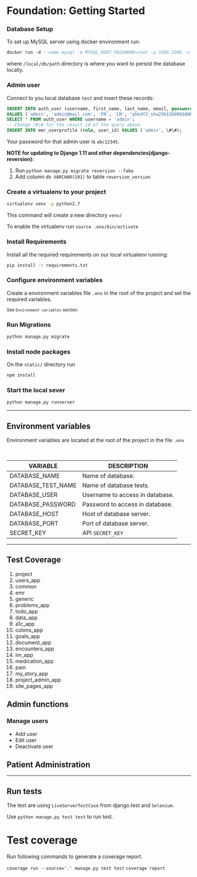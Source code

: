 # Foundation: Getting Started

### Database Setup
To set up MySQL server using docker environment run:
```sql
docker run -d --name mysql -e MYSQL_ROOT_PASSWORD=root -p 3306:3306 -v /local/db/path:/var/lib/mysql mysql:5.7.22 --sql_mode=""
```
where `/local/db/path` directory is where you want to persist the database locally.

### Admin user
Connect to you local database `test` and insert these records:
```sql
INSERT INTO auth_user (username, first_name, last_name, email, password, is_staff, is_active) 
VALUES ('admin', 'admin@mail.com', 'FN', 'LN', 'pbkdf2_sha256$36000$6WP07jyMdViC$s4Q+E536lNSaS1pJIpu0oo/6MoyfqbHDB3zipaC+XaM=', 0, 1);
SELECT * FROM auth_user WHERE username = 'admin';
-- Change \#\# for the result id of the query above
INSERT INTO emr_userprofile (role, user_id) VALUES ('admin', \#\#);
```
Your password for that admin user is `abc12345`.

**NOTE for updating to Django 1.11 and other dependencies(django-reversion):**
1. Run `python manage.py migrate reversion --fake`
2. Add column `db VARCHAR(191)` to table `reversion_version` 

### Create a virtualenv to your project

```bash
virtualenv venv -p python2.7
```

This command will create a new directory `venv/`

To enable the virtualenv run `source .env/bin/activate`

### Install Requirements

Install all the required requirements on our local virtualenv running:

```bash
pip install -r requirements.txt
```

### Configure environment variables
Create a environment variables file `.env` in the root of the project and set the required variables.

<small>See `Environment variables` section.</small>

### Run Migrations

```bash
python manage.py migrate
```

### Install node packages

On the `static/` directory run

```bash
npm install
```

### Start the local sever

```bash
python manage.py runserver
```

---

## Environment variables

Environment variables are located at the root of the project in the file `.env`

<br>

| VARIABLE | DESCRIPTION |
| ------------- | ------------- |
| DATABASE_NAME         | Name of database. |
| DATABASE_TEST_NAME    | Name of database tests.  |
| DATABASE_USER         | Username to access in database. |
| DATABASE_PASSWORD     | Password to access in database. |
| DATABASE_HOST         | Host of database server. |
| DATABASE_PORT         | Port of database server. |
| SECRET_KEY            | API `SECRET_KEY` |


---

## Test Coverage

1. project
2. users_app
3. common
4. emr
5. generic
6. problems_app
7. todo_app
8. data_app
9. a1c_app
10. colons_app
11. goals_app
12. document_app
13. encounters_app
14. inr_app
15. medication_app
16. pain
17. my_story_app
18. project_admin_app
19. site_pages_app

## Admin functions

### Manage users

- Add user
- Edit user
- Deactivate user

## Patient Administration

---

## Run tests

The test are using `LiveServerTestCase` from django.test and `Selenium`.

Use `python manage.py test test` to run test.

# Test coverage

Run following commands to generate a coverage report.

`coverage run --source='.' manage.py test test`
`coverage report`

